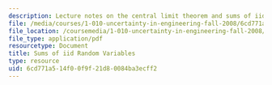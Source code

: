```yaml
---
description: Lecture notes on the central limit theorem and sums of iid random variables.
file: /media/courses/1-010-uncertainty-in-engineering-fall-2008/6cd771a514f00f9f21d80084ba3ecff2_app_17.pdf
file_location: /coursemedia/1-010-uncertainty-in-engineering-fall-2008/6cd771a514f00f9f21d80084ba3ecff2_app_17.pdf
file_type: application/pdf
resourcetype: Document
title: Sums of iid Random Variables
type: resource
uid: 6cd771a5-14f0-0f9f-21d8-0084ba3ecff2
---
```

